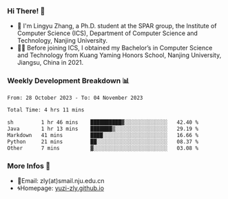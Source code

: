 ### Hi There! 👋 
- 🐳 I'm Lingyu Zhang, a Ph.D. student at the SPAR group, the Institute of Computer Science (ICS), Department of Computer Science and Technology, Nanjing University.
- 🧑‍🎓 Before joining ICS, I obtained my Bachelor’s in Computer Science and Technology from Kuang Yaming Honors School, Nanjing University, Jiangsu, China in 2021.

### Weekly Development Breakdown :bar_chart:

<!--START_SECTION:waka-->

```txt
From: 28 October 2023 - To: 04 November 2023

Total Time: 4 hrs 11 mins

sh         1 hr 46 mins    ██████████▓░░░░░░░░░░░░░░   42.40 %
Java       1 hr 13 mins    ███████▒░░░░░░░░░░░░░░░░░   29.19 %
Markdown   41 mins         ████░░░░░░░░░░░░░░░░░░░░░   16.66 %
Python     21 mins         ██░░░░░░░░░░░░░░░░░░░░░░░   08.37 %
Other      7 mins          ▓░░░░░░░░░░░░░░░░░░░░░░░░   03.08 %
```

<!--END_SECTION:waka-->

<!--
### Github Contributions :octocat:

![](https://raw.githubusercontent.com/yuzi-zly/yuzi-zly/output/github-contribution-grid-snake.svg)              
-->

### More Infos 📖

- 📧Email: zly(at)smail.nju.edu.cn
- 🌀Homepage: [yuzi-zly.github.io](https://yuzi-zly.github.io/)
